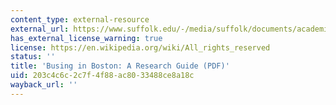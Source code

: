 ```yaml
---
content_type: external-resource
external_url: https://www.suffolk.edu/-/media/suffolk/documents/academics/libraries/moakley-archive/research-tools/businginbostonresearchguide_2015_pdftxt.pdf?la=en&hash=485CB07AC31E3B4E7EE38C0B878D5B260866F64D
has_external_license_warning: true
license: https://en.wikipedia.org/wiki/All_rights_reserved
status: ''
title: 'Busing in Boston: A Research Guide (PDF)'
uid: 203c4c6c-2c7f-4f88-ac80-33488ce8a18c
wayback_url: ''
---
```

